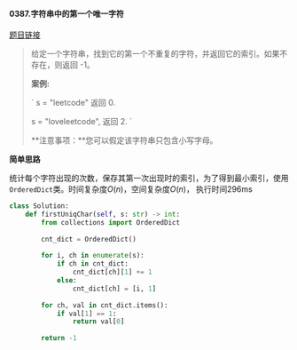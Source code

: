 #### 0387.字符串中的第一个唯一字符


[题目链接](https://leetcode-cn.com/problems/first-unique-character-in-a-string/)


> 给定一个字符串，找到它的第一个不重复的字符，并返回它的索引。如果不存在，则返回 -1。
>
> **案例:**
>
> `
> s = "leetcode"
> 返回 0.
> 
> s = "loveleetcode",
> 返回 2.
> `
>
>  
>
> **注意事项：**您可以假定该字符串只包含小写字母。

**简单思路**

统计每个字符出现的次数，保存其第一次出现时的索引，为了得到最小索引，使用`OrderedDict`类。时间复杂度$O(n)$，空间复杂度$O(n)$， 执行时间296ms

```python
class Solution:
    def firstUniqChar(self, s: str) -> int:
        from collections import OrderedDict
        
        cnt_dict = OrderedDict()
        
        for i, ch in enumerate(s):
            if ch in cnt_dict:
                cnt_dict[ch][1] += 1
            else:
                cnt_dict[ch] = [i, 1]
        
        for ch, val in cnt_dict.items():
            if val[1] == 1:
                return val[0]
        
        return -1
```


